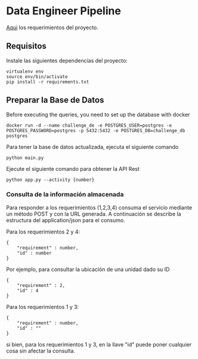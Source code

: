 # Data Engineer Pipeline

[Aqui](https://github.com/Sembofer/Data_Engineer/blob/master/Prueba%20data%20pipeline%20(Data%20Engineer)%20.pdf) los requerimientos del proyecto.


## Requisitos
Instale las siguientes dependencias del proyecto:
```
virtualenv env
source env/bin/activate
pip install -r requirements.txt
```
## Preparar la Base de Datos

Before executing the queries, you need to set up the database with docker
```
docker run -d --name challenge_de -e POSTGRES_USER=postgres -e POSTGRES_PASSWORD=postgres -p 5432:5432 -e POSTGRES_DB=challenge_db postgres
```
Para tener la base de datos actualizada, ejecuta el siguiente comando
```
python main.py
```

Ejecute el siguiente comando para obtener la API Rest
```
python app.py --activity {number}
```

### Consulta de la información almacenada
Para responder a los requerimientos (1,2,3,4) consuma el servicio mediante un método POST y con la URL generada. A continuación se describe la estructura del application/json para el consumo.

Para los requerimientos 2 y 4:
```
{
    "requirement" : number,
    "id" : number
}
```
Por ejemplo, para consultar la ubicación de una unidad dado su ID
```
{
    "requirement" : 2,
    "id" : 4
}
```

Para los requerimientos 1 y 3:
```
{
    "requirement" : number,
    "id" : ""
}
```
si bien, para los requerimientos 1 y 3, en la llave "id" puede poner cualquier cosa sin afectar la consulta.